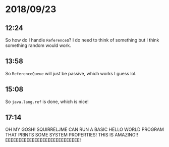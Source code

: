 # 2018/09/23

## 12:24

So how do I handle `Reference`s? I do need to think of something but I think
something random would work.

## 13:58

So `ReferenceQueue` will just be passive, which works I guess lol.

## 15:08

So `java.lang.ref` is done, which is nice!

## 17:14

OH MY GOSH! SQUIRRELJME CAN RUN A BASIC HELLO WORLD PROGRAM THAT PRINTS SOME
SYSTEM PROPERTIES! THIS IS AMAZING!! EEEEEEEEEEEEEEEEEEEEEEEEEEEE!

